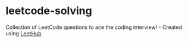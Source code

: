 # leetcode-solving
Collection of LeetCode questions to ace the coding interview! - Created using [LeetHub](https://github.com/QasimWani/LeetHub)
